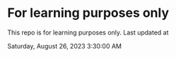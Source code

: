 # For learning purposes only
This repo is for learning purposes only.
Last updated at

Saturday, August 26, 2023 3:30:00 AM

